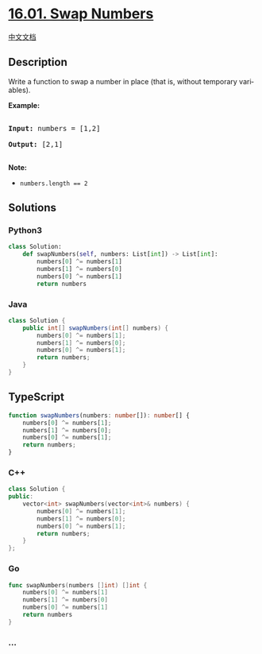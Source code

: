 # [16.01. Swap Numbers](https://leetcode-cn.com/problems/swap-numbers-lcci)

[中文文档](/lcci/16.01.Swap%20Numbers/README.md)

## Description

<p>Write a function to swap a number in place (that is, without temporary vari&shy; ables).</p>

<p><strong>Example: </strong></p>

<pre>

<strong>Input:</strong> numbers = [1,2]

<strong>Output:</strong> [2,1]

</pre>

<p><strong>Note: </strong></p>

<ul>
	<li><code>numbers.length == 2</code></li>
</ul>

## Solutions

<!-- tabs:start -->

### **Python3**

```python
class Solution:
    def swapNumbers(self, numbers: List[int]) -> List[int]:
        numbers[0] ^= numbers[1]
        numbers[1] ^= numbers[0]
        numbers[0] ^= numbers[1]
        return numbers
```

### **Java**

```java
class Solution {
    public int[] swapNumbers(int[] numbers) {
        numbers[0] ^= numbers[1];
        numbers[1] ^= numbers[0];
        numbers[0] ^= numbers[1];
        return numbers;
    }
}
```

## **TypeScript**

```ts
function swapNumbers(numbers: number[]): number[] {
    numbers[0] ^= numbers[1];
    numbers[1] ^= numbers[0];
    numbers[0] ^= numbers[1];
    return numbers;
}
```

### **C++**

```cpp
class Solution {
public:
    vector<int> swapNumbers(vector<int>& numbers) {
        numbers[0] ^= numbers[1];
        numbers[1] ^= numbers[0];
        numbers[0] ^= numbers[1];
        return numbers;
    }
};
```

### **Go**

```go
func swapNumbers(numbers []int) []int {
	numbers[0] ^= numbers[1]
	numbers[1] ^= numbers[0]
	numbers[0] ^= numbers[1]
	return numbers
}
```

### **...**

```

```

<!-- tabs:end -->
